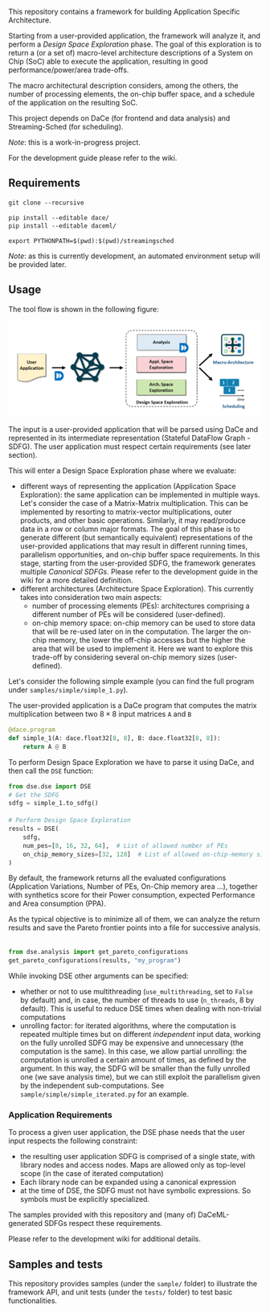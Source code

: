 This repository contains a framework for building Application Specific Architecture.

Starting from a user-provided application, the framework will analyze it, and perform
a _Design Space Exploration_ phase. The goal of this exploration is to return a (or a set of) macro-level architecture descriptions of a System on Chip (SoC) able to
execute the application, resulting in good performance/power/area trade-offs.

The macro architectural description considers, among the others, the number of processing elements, the 
on-chip buffer space, and a schedule of the application on the resulting SoC.


This project depends on DaCe (for frontend and data analysis) and Streaming-Sched (for scheduling).


_Note_: this is a work-in-progress project.

For the development guide please refer to the wiki.


## Requirements

```
git clone --recursive 
```

```
pip install --editable dace/
pip install --editable daceml/
```

```
export PYTHONPATH=$(pwd):$(pwd)/streamingsched
```

_Note_: as this is currently development, an automated environment setup will be provided later.



## Usage

The tool flow is shown in the following figure:


<img src="workflow.png" alt= “” width="800">

The input is a user-provided application that will be parsed using DaCe and represented in its intermediate representation (Stateful DataFlow Graph - SDFG). The user application must respect certain requirements (see later section).

This will enter a Design Space Exploration phase where we evaluate:
- different ways of representing the application (Application Space Exploration): the same application can be implemented in multiple ways. Let's consider the case of a Matrix-Matrix multiplication. This can be implemented by resorting to matrix-vector multiplications, outer products, and other basic operations. Similarly, it may read/produce data in a row or column major formats. The goal of this phase is to generate different (but semantically equivalent) representations of the user-provided applications that may result in different running times, parallelism opportunities, and on-chip buffer space requirements. In this stage, starting from the user-provided SDFG, the framework generates multiple _Canonical SDFGs_. Please refer to the development guide in the wiki for a more detailed
definition.
- different architectures (Architecture Space Exploration). This currently takes into consideration two main aspects:
  - number of processing elements (PEs): architectures comprising a different number of PEs will be considered (user-defined).
  - on-chip memory space: on-chip memory can be used to store data that will be re-used later on in the computation. The larger the on-chip memory, the lower the off-chip accesses but the higher the area that will be used to implement it. Here we want to explore this trade-off by considering several on-chip memory sizes (user-defined).




Let's consider the following simple example (you can find the full program under `samples/simple/simple_1.py`).

The user-provided application is a DaCe program that computes the matrix multiplication between two $8\times 8$ input matrices `A` and `B`

```Python
@dace.program
def simple_1(A: dace.float32[8, 8], B: dace.float32[8, 8]):
    return A @ B
```

To perform Design Space Exploration we have to parse it using DaCe, and then call the `DSE` function:

```Python
from dse.dse import DSE
# Get the SDFG
sdfg = simple_1.to_sdfg()
    
# Perform Design Space Exploration
results = DSE(
    sdfg,
    num_pes=[8, 16, 32, 64],  # List of allowed number of PEs 
    on_chip_memory_sizes=[32, 128]  # List of allowed on-chip-memory size
)
```

By default, the framework returns all the evaluated configurations (Application Variations, Number of PEs, On-Chip memory area ...), together with
synthetics score for their Power consumption, expected Performance and Area consumption (PPA).

As the typical objective is to minimize all of them, we can analyze the return results and save the Pareto frontier points into a file for successive analysis.

```Python

from dse.analysis import get_pareto_configurations
get_pareto_configurations(results, "my_program")
```


While invoking DSE other arguments can be specified:
- whether or not to use multithreading (`use_multithreading`, set to `False` by default) and, in case, the number of threads to use (`n_threads`, 8 by default). This is useful to reduce DSE times when dealing with non-trivial computations
- unrolling factor: for iterated algorithms, where the computation is repeated multiple times but on different _independent_ input data, working on the fully unrolled SDFG may be expensive and unnecessary (the computation is the same). In this case, we allow partial unrolling: the computation is unrolled a certain amount of times, as defined by the argument. In this way, the SDFG will be smaller than the fully unrolled one (we save analysis time), but we can still exploit the parallelism given by the independent sub-computations. See `sample/simple/simple_iterated.py` for an example.


### Application Requirements
To process a given user application, the DSE phase needs that the user input respects the following constraint:
- the resulting user application SDFG is comprised of a single state, with library nodes and access nodes. Maps are allowed only as top-level scope (in the case of iterated computation)
- Each library node can be expanded using a canonical expression
- at the time of DSE, the SDFG must not have symbolic expressions. So symbols must be explicitly specialized.

The samples provided with this repository and (many of) DaCeML-generated SDFGs respect these requirements.  

Please refer to the development wiki for additional details. 
## Samples and tests

This repository provides samples (under the `sample/` folder) to illustrate the framework API,  and unit tests (under the `tests/` folder) to test basic functionalities.

